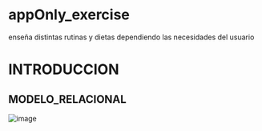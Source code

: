 # appOnly_exercise
enseña distintas rutinas y dietas dependiendo las necesidades del usuario
# INTRODUCCION

## MODELO_RELACIONAL
![image](https://github.com/elsagallegos/appOnly_exercise/assets/169268131/8e941fdb-ebc5-4a53-a0d7-33833fa101cf)


